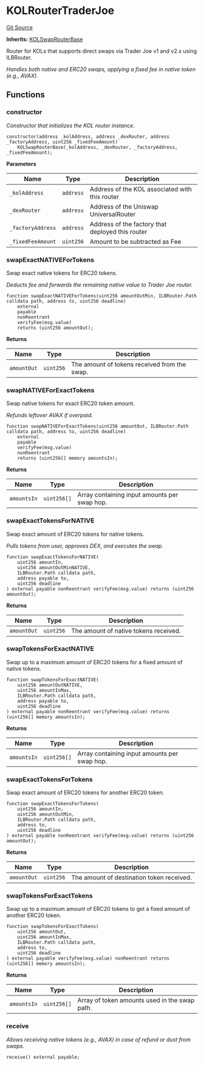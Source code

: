 # KOLRouterTraderJoe
[Git Source](https://github.com-smastropiero/SherryLabs/sherry-contracts/blob/7488ae397dbcaa4df700f0dbbfff7f6537916c5a/contracts/kol-router/KOLRouterTraderJoe.sol)

**Inherits:**
[KOLSwapRouterBase](/contracts/kol-router/KOLSwapRouterBase.sol/abstract.KOLSwapRouterBase.md)

Router for KOLs that supports direct swaps via Trader Joe v1 and v2.x using ILBRouter.

*Handles both native and ERC20 swaps, applying a fixed fee in native token (e.g., AVAX).*


## Functions
### constructor

*Constructor that initializes the KOL router instance.*


```solidity
constructor(address _kolAddress, address _dexRouter, address _factoryAddress, uint256 _fixedFeeAmount)
    KOLSwapRouterBase(_kolAddress, _dexRouter, _factoryAddress, _fixedFeeAmount);
```
**Parameters**

|Name|Type|Description|
|----|----|-----------|
|`_kolAddress`|`address`|Address of the KOL associated with this router|
|`_dexRouter`|`address`|Address of the Uniswap UniversalRouter|
|`_factoryAddress`|`address`|Address of the factory that deployed this router|
|`_fixedFeeAmount`|`uint256`|Amount to be subtracted as Fee|


### swapExactNATIVEForTokens

Swap exact native tokens for ERC20 tokens.

*Deducts fee and forwards the remaining native value to Trader Joe router.*


```solidity
function swapExactNATIVEForTokens(uint256 amountOutMin, ILBRouter.Path calldata path, address to, uint256 deadline)
    external
    payable
    nonReentrant
    verifyFee(msg.value)
    returns (uint256 amountOut);
```
**Returns**

|Name|Type|Description|
|----|----|-----------|
|`amountOut`|`uint256`|The amount of tokens received from the swap.|


### swapNATIVEForExactTokens

Swap native tokens for exact ERC20 token amount.

*Refunds leftover AVAX if overpaid.*


```solidity
function swapNATIVEForExactTokens(uint256 amountOut, ILBRouter.Path calldata path, address to, uint256 deadline)
    external
    payable
    verifyFee(msg.value)
    nonReentrant
    returns (uint256[] memory amountsIn);
```
**Returns**

|Name|Type|Description|
|----|----|-----------|
|`amountsIn`|`uint256[]`|Array containing input amounts per swap hop.|


### swapExactTokensForNATIVE

Swap exact amount of ERC20 tokens for native tokens.

*Pulls tokens from user, approves DEX, and executes the swap.*


```solidity
function swapExactTokensForNATIVE(
    uint256 amountIn,
    uint256 amountOutMinNATIVE,
    ILBRouter.Path calldata path,
    address payable to,
    uint256 deadline
) external payable nonReentrant verifyFee(msg.value) returns (uint256 amountOut);
```
**Returns**

|Name|Type|Description|
|----|----|-----------|
|`amountOut`|`uint256`|The amount of native tokens received.|


### swapTokensForExactNATIVE

Swap up to a maximum amount of ERC20 tokens for a fixed amount of native tokens.


```solidity
function swapTokensForExactNATIVE(
    uint256 amountOutNATIVE,
    uint256 amountInMax,
    ILBRouter.Path calldata path,
    address payable to,
    uint256 deadline
) external payable nonReentrant verifyFee(msg.value) returns (uint256[] memory amountsIn);
```
**Returns**

|Name|Type|Description|
|----|----|-----------|
|`amountsIn`|`uint256[]`|Array containing input amounts per swap hop.|


### swapExactTokensForTokens

Swap exact amount of ERC20 tokens for another ERC20 token.


```solidity
function swapExactTokensForTokens(
    uint256 amountIn,
    uint256 amountOutMin,
    ILBRouter.Path calldata path,
    address to,
    uint256 deadline
) external payable nonReentrant verifyFee(msg.value) returns (uint256 amountOut);
```
**Returns**

|Name|Type|Description|
|----|----|-----------|
|`amountOut`|`uint256`|The amount of destination token received.|


### swapTokensForExactTokens

Swap up to a maximum amount of ERC20 tokens to get a fixed amount of another ERC20 token.


```solidity
function swapTokensForExactTokens(
    uint256 amountOut,
    uint256 amountInMax,
    ILBRouter.Path calldata path,
    address to,
    uint256 deadline
) external payable verifyFee(msg.value) nonReentrant returns (uint256[] memory amountsIn);
```
**Returns**

|Name|Type|Description|
|----|----|-----------|
|`amountsIn`|`uint256[]`|Array of token amounts used in the swap path.|


### receive

*Allows receiving native tokens (e.g., AVAX) in case of refund or dust from swaps.*


```solidity
receive() external payable;
```

